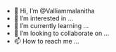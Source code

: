 - 👋 Hi, I’m @Valliammalanitha
- 👀 I’m interested in ...
- 🌱 I’m currently learning ...
- 💞️ I’m looking to collaborate on ...
- 📫 How to reach me ...

<!---
Valliammalanitha/Valliammalanitha is a ✨ special ✨ repository because its `README.md` (this file) appears on your GitHub profile.
You can click the Preview link to take a look at your changes.
--->
